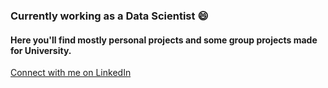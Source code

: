 ### Currently working as a Data Scientist 😄

#### Here you'll find mostly personal projects and some group projects made for University. 

[Connect with me on LinkedIn](https://www.linkedin.com/in/ignacio-cazcarra-5b1a941a4/)

<!--
**IgnacioCazcarra/IgnacioCazcarra** is a ✨ _special_ ✨ repository because its `README.md` (this file) appears on your GitHub profile.

Here are some ideas to get you started:

- 🔭 I’m currently working on ...
- 🌱 I’m currently learning ...
- 👯 I’m looking to collaborate on ...
- 🤔 I’m looking for help with ...
- 💬 Ask me about ...
- 📫 How to reach me: ...
- 😄 Pronouns: ...
- ⚡ Fun fact: ...
-->
